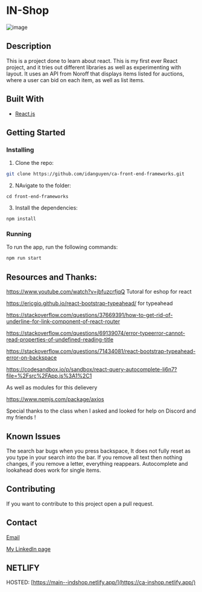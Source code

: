 # IN-Shop
![image](https://user-images.githubusercontent.com/52622303/164316813-4b12d99f-aeb7-4069-85cf-e72b3a50ac99.png)

## Description
This is a project done to learn about react. This is my first ever React project, and it tries out different libraries as well as experimenting with layout.
It uses an API from Noroff that displays items listed for auctions, where a user can bid on each item, as well as list items.

## Built With

- [React.js](https://reactjs.org/)

## Getting Started

### Installing

1. Clone the repo:

```bash
git clone https://github.com/idanguyen/ca-front-end-frameworks.git
```

2. NAvigate to the folder:

```
cd front-end-frameworks
```

3. Install the dependencies:

```
npm install
```

### Running

To run the app, run the following commands:

```bash
npm run start
```

## Resources and Thanks:

https://www.youtube.com/watch?v=jbfuzcrfjqQ Tutoral for eshop for react

https://ericgio.github.io/react-bootstrap-typeahead/ for typeahead

https://stackoverflow.com/questions/37669391/how-to-get-rid-of-underline-for-link-component-of-react-router

https://stackoverflow.com/questions/69139074/error-typeerror-cannot-read-properties-of-undefined-reading-title

https://stackoverflow.com/questions/71434081/react-bootstrap-typeahead-error-on-backspace

https://codesandbox.io/p/sandbox/react-query-autocomplete-li6n7?file=%2Fsrc%2FApp.js%3A1%2C1

As well as modules for this delievery

https://www.npmjs.com/package/axios


Special thanks to the class when I asked and looked for help on Discord and my friends !

## Known Issues
The search bar bugs when you press backspace, It does not fully reset as you type in your search into the bar. 
If you remove all text then nothing changes, if you remove a letter, everything reappears.
Autocomplete and lookahead does work for single items.

## Contributing

If you want to contribute to this project open a pull request.

## Contact

[Email](ida_nguyen@outlook.com)

[My LinkedIn page](https://www.linkedin.com/in/ida-nguyen-441709187)


## NETLIFY

HOSTED:
[https://main--indshop.netlify.app/](https://ca-inshop.netlify.app/)
